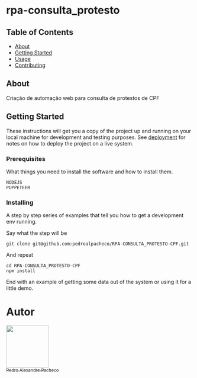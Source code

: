 # rpa-consulta_protesto

## Table of Contents

- [About](#about)
- [Getting Started](#getting_started)
- [Usage](#usage)
- [Contributing](../CONTRIBUTING.md)


## About <a name = "about"></a>

Criação de automação web para consulta de protestos de CPF

## Getting Started <a name = "getting_started"></a>

These instructions will get you a copy of the project up and running on your local machine for development and testing purposes. See [deployment](#deployment) for notes on how to deploy the project on a live system.

### Prerequisites

What things you need to install the software and how to install them.

```
NODEJS
PUPPETEER
```

### Installing

A step by step series of examples that tell you how to get a development env running.

Say what the step will be

```
git clone git@github.com:pedroalpacheco/RPA-CONSULTA_PROTESTO-CPF.git

```

And repeat

```
cd RPA-CONSULTA_PROTESTO-CPF
npm install

```

End with an example of getting some data out of the system or using it for a little demo.

# Autor  

[<img src="https://avatars.githubusercontent.com/u/5982097?s=400&u=0f570b0abd07183e81ae41d8b0d8db43f2b12734&v=4" width=115><br><sub>Pedro Alexandre Pacheco</sub>](https://github.com/pedroalpacheco)
